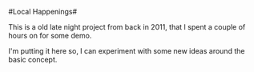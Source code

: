#Local Happenings#

This is a old late night project from back in 2011, that I spent a couple of hours on for some demo.

I'm putting it here so, I can experiment with some new ideas around the basic concept.
